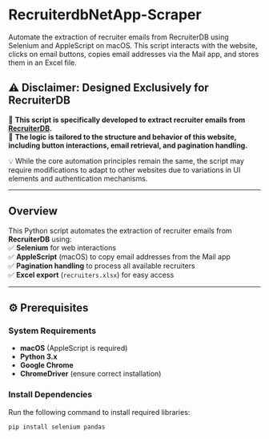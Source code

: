 # RecruiterdbNetApp-Scraper
Automate the extraction of recruiter emails from RecruiterDB using Selenium and AppleScript on macOS. This script interacts with the website, clicks on email buttons, copies email addresses via the Mail app, and stores them in an Excel file.

## **⚠️ Disclaimer: Designed Exclusively for RecruiterDB**
🔴 **This script is specifically developed to extract recruiter emails from [RecruiterDB](https://recruiterdb.web.app/).**  
🔴 **The logic is tailored to the structure and behavior of this website, including button interactions, email retrieval, and pagination handling.**  

💡 While the core automation principles remain the same, the script may require modifications to adapt to other websites due to variations in UI elements and authentication mechanisms.  

---

## **Overview**
This Python script automates the extraction of recruiter emails from **RecruiterDB** using:  
✅ **Selenium** for web interactions  
✅ **AppleScript** (macOS) to copy email addresses from the Mail app  
✅ **Pagination handling** to process all available recruiters  
✅ **Excel export** (`recruiters.xlsx`) for easy access  

---

## **⚙️ Prerequisites**
### **System Requirements**
- **macOS** (AppleScript is required)
- **Python 3.x**
- **Google Chrome**
- **ChromeDriver** (ensure correct installation)

### **Install Dependencies**
Run the following command to install required libraries:
```bash
pip install selenium pandas
